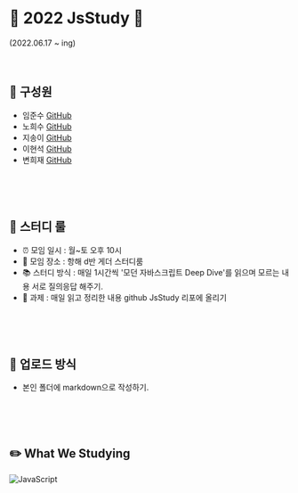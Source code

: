 # :star2: 2022 JsStudy :star2:
(2022.06.17 ~ ing)
<br/>
<br/>
<br/>

## :dizzy: 구성원<br/>
 - 임준수    [GitHub](https://github.com/junsu0121)
 - 노희수    [GitHub](https://github.com/heesujin)
 - 지송이    [GitHub](https://github.com/jrl103)
 - 이현석    [GitHub]()
 - 변희재    [GitHub]()
<br/>
<br/>
<br/>

## :pushpin: 스터디 룰
 - :alarm_clock:  모임 일시 : 월~토 오후 10시
 - :school: 모임 장소 : 항해 d반 게더 스터디룸
 - :books: 스터디 방식 : 매일 1시간씩 '모던 자바스크립트 Deep Dive'를 읽으며 모르는 내용 서로 질의응답 해주기.
 - :pencil: 과제 : 매일 읽고 정리한 내용 github JsStudy 리포에 올리기

<br/>
<br/>
<br/>

## :open_file_folder: 업로드 방식
- 본인 폴더에 markdown으로 작성하기.

<br/>
<br/>
<br/>

## :pencil2: What We Studying
<img alt="JavaScript" src ="https://img.shields.io/badge/JavaScriipt-F7DF1E.svg?&style=for-the-badge&logo=JavaScript&logoColor=black"/> 
